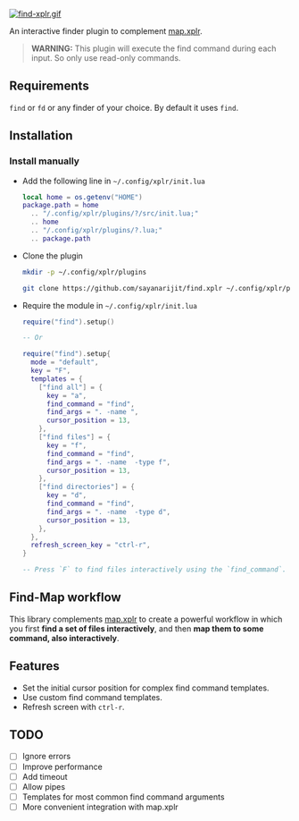 [![find-xplr.gif](https://s10.gifyu.com/images/find-xplr.gif)](https://gifyu.com/image/Szb6a)

An interactive finder plugin to complement [map.xplr](https://github.com/sayanarijit/map.xplr).

> **WARNING:** This plugin will execute the find command during each input. So
> only use read-only commands.

## Requirements

`find` or `fd` or any finder of your choice. By default it uses `find`.

## Installation

### Install manually

- Add the following line in `~/.config/xplr/init.lua`

  ```lua
  local home = os.getenv("HOME")
  package.path = home
    .. "/.config/xplr/plugins/?/src/init.lua;"
    .. home
    .. "/.config/xplr/plugins/?.lua;"
    .. package.path
  ```

- Clone the plugin

  ```bash
  mkdir -p ~/.config/xplr/plugins

  git clone https://github.com/sayanarijit/find.xplr ~/.config/xplr/plugins/find
  ```

- Require the module in `~/.config/xplr/init.lua`

  ```lua
  require("find").setup()

  -- Or

  require("find").setup{
    mode = "default",
    key = "F",
    templates = {
      ["find all"] = {
        key = "a",
        find_command = "find",
        find_args = ". -name ",
        cursor_position = 13,
      },
      ["find files"] = {
        key = "f",
        find_command = "find",
        find_args = ". -name  -type f",
        cursor_position = 13,
      },
      ["find directories"] = {
        key = "d",
        find_command = "find",
        find_args = ". -name  -type d",
        cursor_position = 13,
      },
    },
    refresh_screen_key = "ctrl-r",
  }

  -- Press `F` to find files interactively using the `find_command`.
  ```

## Find-Map workflow

This library complements [map.xplr](https://github.com/sayanarijit/map.xplr) to
create a powerful workflow in which you first **find a set of files
interactively**, and then **map them to some command, also interactively**.

## Features

- Set the initial cursor position for complex find command templates.
- Use custom find command templates.
- Refresh screen with `ctrl-r`.

## TODO

- [ ] Ignore errors
- [ ] Improve performance
- [ ] Add timeout
- [ ] Allow pipes
- [ ] Templates for most common find command arguments
- [ ] More convenient integration with map.xplr
